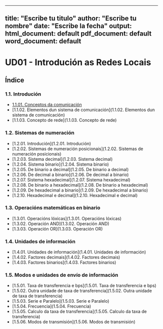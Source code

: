 
---
title: "Escribe tu titulo"
author: "Escribe tu nombre"
date: "Escribe la fecha"
output:
  html_document: default
  pdf_document: default
  word_document: default
---
<script src="//unpkg.com/docsify/lib/docsify.min.js"></script>

# UD01 - Introdución as Redes Locais 

## Índice

### 1.1. Introdución
- [1.1.01. Conceptos da comunicación](1.1.01.-Conceptos-da-comunicacion.md)
- [1.1.02. Elementos dun sistema de comunicación](1.1.02. Elementos dun sistema de comunicación)
- [1.1.03. Concepto de rede](1.1.03. Concepto de rede)

### 1.2. Sistemas de numeración
- [1.2.01. Introdución](1.2.01. Introdución)
- [1.2.02. Sistemas de numeración posicionais](1.2.02. Sistemas de numeración posicionais)
- [1.2.03. Sistema decimal](1.2.03. Sistema decimal)
- [1.2.04. Sistema binario](1.2.04. Sistema binario)
- [1.2.05. De binario a decimal](1.2.05. De binario a decimal)
- [1.2.06. De decimal a binario](1.2.06. De decimal a binario)
- [1.2.07. Sistema hexadecimal](1.2.07. Sistema hexadecimal)
- [1.2.08. De binario a hexadecimal](1.2.08. De binario a hexadecimal)
- [1.2.09. De hexadecimal a binario](1.2.09. De hexadecimal a binario)
- [1.2.10. Hexadecimal e decimal](1.2.10. Hexadecimal e decimal)

### 1.3. Operacións matemáticas en binario
- [1.3.01. Operacións lóxicas](1.3.01. Operacións lóxicas)
- [1.3.02. Operación AND](1.3.02. Operación AND)
- [1.3.03. Operación OR](1.3.03. Operación OR)

### 1.4. Unidades de información
- [1.4.01. Unidades de información](1.4.01. Unidades de información)
- [1.4.02. Factores decimais](1.4.02. Factores decimais)
- [1.4.03. Factores binarios](1.4.03. Factores binarios)

### 1.5. Modos e unidades de envío de información
- [1.5.01. Taxa de transferencia e bps](1.5.01. Taxa de transferencia e bps)
- [1.5.02. Outra unidade de taxa de transferencia](1.5.02. Outra unidade de taxa de transferencia)
- [1.5.03. Serie e Paralelo](1.5.03. Serie e Paralelo)
- [1.5.04. Frecuencia](1.5.04. Frecuencia)
- [1.5.05. Calculo da taxa de transferencia](1.5.05. Calculo da taxa de transferencia)
- [1.5.06. Modos de transmisión](1.5.06. Modos de transmisión)
